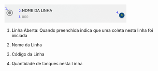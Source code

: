  

<img src="assets/images/descricao_linha.png"   width="80%"/>

1. Linha Aberta: Quando preenchida indica que uma coleta nesta linha foi iniciada
  
2. Nome da Linha
  
3. Código da Linha
  
4. Quantidade de tanques nesta Linha